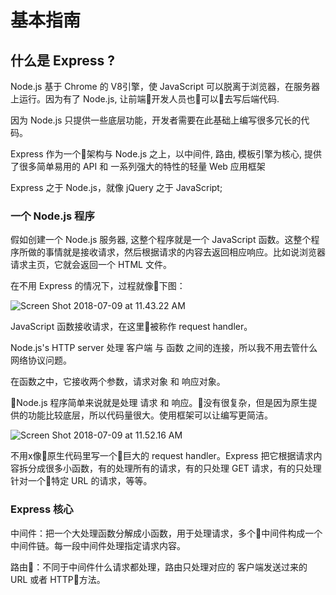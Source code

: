 # 基本指南

## 什么是 Express ?

Node.js 基于 Chrome 的 V8引擎，使 JavaScript 可以脱离于浏览器，在服务器上运行。因为有了 Node.js, 让前端开发人员也可以去写后端代码.

因为 Node.js 只提供一些底层功能，开发者需要在此基础上编写很多冗长的代码。

Express 作为一个架构与 Node.js 之上，以中间件, 路由, 模板引擎为核心, 提供了很多简单易用的 API 和 一系列强大的特性的轻量 Web 应用框架

Express 之于 Node.js，就像 jQuery 之于 JavaScript;


### 一个 Node.js 程序

假如创建一个 Node.js 服务器, 这整个程序就是一个 JavaScript 函数。这整个程序所做的事情就是接收请求，然后根据请求的内容去返回相应响应。比如说浏览器请求主页，它就会返回一个 HTML 文件。

在不用 Express 的情况下，过程就像下图：

![Screen Shot 2018-07-09 at 11.43.22 AM](https://i.imgur.com/pSx1DBJ.png)

JavaScript 函数接收请求，在这里被称作 request handler。

Node.js's HTTP server 处理 客户端 与 函数 之间的连接，所以我不用去管什么网络协议问题。

在函数之中，它接收两个参数，请求对象 和 响应对象。

Node.js 程序简单来说就是处理 请求 和 响应。没有很复杂，但是因为原生提供的功能比较底层，所以代码量很大。使用框架可以让编写更简洁。

![Screen Shot 2018-07-09 at 11.52.16 AM](https://i.imgur.com/g9ccPiM.png)

不用x像原生代码里写一个巨大的 request handler。Express 把它根据请求内容拆分成很多小函数，有的处理所有的请求，有的只处理 GET 请求，有的只处理针对一个特定 URL 的请求，等等。

### Express 核心

中间件：把一个大处理函数分解成小函数，用于处理请求，多个中间件构成一个中间件链。每一段中间件处理指定请求内容。

路由：不同于中间件什么请求都处理，路由只处理对应的 客户端发送过来的 URL 或者 HTTP方法。


